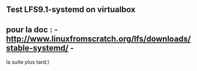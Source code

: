 Test LFS9.1-systemd on virtualbox
---------------------------------------------------------------
pour la doc :                                                 -
http://www.linuxfromscratch.org/lfs/downloads/stable-systemd/ 
                                                              -
---------------------------------------------------------------
la suite plus tard:)
